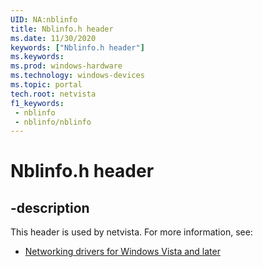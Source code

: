 ```yaml
---
UID: NA:nblinfo
title: Nblinfo.h header
ms.date: 11/30/2020
keywords: ["Nblinfo.h header"]
ms.keywords: 
ms.prod: windows-hardware
ms.technology: windows-devices
ms.topic: portal
tech.root: netvista
f1_keywords:
 - nblinfo
 - nblinfo/nblinfo
---
```


# Nblinfo.h header


## -description

This header is used by netvista. For more information, see:

- [Networking drivers for Windows Vista and later](../_netvista/index.md)

